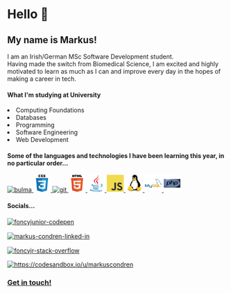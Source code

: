 <h1 align="left">Hello 👋</h1>

<h2 align="left">My name is Markus!</h2>

<p>I am an Irish/German MSc Software Development student.<br>Having made the switch from Biomedical Science, I am excited and highly motivated to learn as much as I can and improve every day in the hopes of making a career in tech.</p>

<h4 align = "left">What I'm studying at University</h4>
<li>Computing Foundations</li>
<li>Databases</li>
<li>Programming</li>
<li>Software Engineering</li>
<li>Web Development</li>

<h4 align="left">Some of the languages and technologies I have been learning this year, in no particular order...</h4>
<p align="left"> <a href="https://bulma.io/" target="_blank" rel="noreferrer"> <img src="https://raw.githubusercontent.com/gilbarbara/logos/804dc257b59e144eaca5bc6ffd16949752c6f789/logos/bulma.svg" alt="bulma" width="40" height="40"/> </a> <a href="https://www.w3schools.com/css/" target="_blank" rel="noreferrer"> <img src="https://raw.githubusercontent.com/devicons/devicon/master/icons/css3/css3-original-wordmark.svg" alt="css3" width="40" height="40"/> </a> <a href="https://git-scm.com/" target="_blank" rel="noreferrer"> <img src="https://www.vectorlogo.zone/logos/git-scm/git-scm-icon.svg" alt="git" width="40" height="40"/> </a> <a href="https://www.w3.org/html/" target="_blank" rel="noreferrer"> <img src="https://raw.githubusercontent.com/devicons/devicon/master/icons/html5/html5-original-wordmark.svg" alt="html5" width="40" height="40"/> </a> <a href="https://www.java.com" target="_blank" rel="noreferrer"> <img src="https://raw.githubusercontent.com/devicons/devicon/master/icons/java/java-original.svg" alt="java" width="40" height="40"/> </a> <a href="https://developer.mozilla.org/en-US/docs/Web/JavaScript" target="_blank" rel="noreferrer"> <img src="https://raw.githubusercontent.com/devicons/devicon/master/icons/javascript/javascript-original.svg" alt="javascript" width="40" height="40"/> </a> <a href="https://www.linux.org/" target="_blank" rel="noreferrer"> <img src="https://raw.githubusercontent.com/devicons/devicon/master/icons/linux/linux-original.svg" alt="linux" width="40" height="40"/> </a> <a href="https://www.mysql.com/" target="_blank" rel="noreferrer"> <img src="https://raw.githubusercontent.com/devicons/devicon/master/icons/mysql/mysql-original-wordmark.svg" alt="mysql" width="40" height="40"/> </a> <a href="https://www.php.net" target="_blank" rel="noreferrer"> <img src="https://raw.githubusercontent.com/devicons/devicon/master/icons/php/php-original.svg" alt="php" width="40" height="40"/> </a> </p>

<h4 align="left">Socials...</h4>
<p align="left">
<a href="https://codepen.io/foncyjr" target="blank"><img align="center" src="https://raw.githubusercontent.com/rahuldkjain/github-profile-readme-generator/master/src/images/icons/Social/codepen.svg" alt="foncyjunior-codepen" height="30" width="40" /></a>
  
<a href="https://www.linkedin.com/in/markus-condren" target="blank"><img align="center" src="https://raw.githubusercontent.com/rahuldkjain/github-profile-readme-generator/master/src/images/icons/Social/linked-in-alt.svg" alt="markus-condren-linked-in" height="30" width="40" /></a>
  
<a href="https://stackoverflow.com/users/17098422/foncyjr" target="blank"><img align="center" src="https://raw.githubusercontent.com/rahuldkjain/github-profile-readme-generator/master/src/images/icons/Social/stack-overflow.svg" alt="foncyjr-stack-overflow" height="30" width="40" /></a>

<a href="https://codesandbox.com/https://codesandbox.io/u/markuscondren" target="blank"><img align="center" src="https://raw.githubusercontent.com/rahuldkjain/github-profile-readme-generator/master/src/images/icons/Social/codesandbox.svg" alt="https://codesandbox.io/u/markuscondren" height="30" width="40" /></a>
</p>

<p align="left"><a href="mailto:condrenmarkus@gmail.com?subject=Lets connect!"><h3>Get in touch!</h3></a></p>
